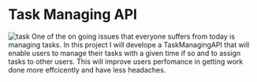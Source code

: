 # Task Managing API
![task](https://img.officetimeline.com/website/Content/images/articles/PM-Task-Management/task-management-hero-banner.png)
One of the on going issues that everyone suffers from today is managing tasks. In this project I will develope a TaskManagingAPI that will enable users to manage their tasks with a given time if so and to assign tasks to other users. This will improve users perfomance in getting work done more effcicently and have less headaches.
